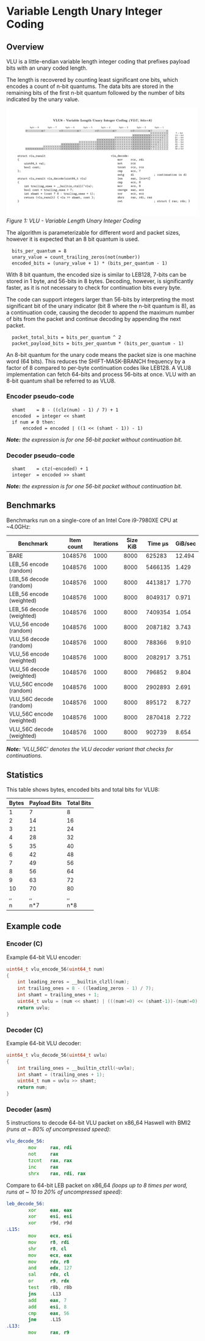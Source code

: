 # Variable Length Unary Integer Coding

## Overview

VLU is a little-endian variable length integer coding
that prefixes payload bits with an unary coded length.

The length is recovered by counting least significant one
bits, which encodes a count of n-bit quantums. The data bits
are stored in the remaining bits of the first n-bit quantum
followed by the number of bits indicated by the unary value.

![vlu](/vlu.png)
_Figure 1: VLU - Variable Length Unary Integer Coding_

The algorithm is parameterizable for different word and packet
sizes, however it is expected that an 8 bit quantum is used.

```
  bits_per_quantum = 8
  unary_value = count_trailing_zeros(not(number))
  encoded_bits = (unary_value + 1) * (bits_per_quantum - 1)
```

With 8 bit quantum, the encoded size is similar to LEB128, 
7-bits can be stored in 1 byte, and 56-bits in 8 bytes.
Decoding, however, is significantly faster, as it is not
necessary to check for continuation bits every byte.

The code can support integers larger than 56-bits by
interpreting the most significant bit of the unary indicator
(bit 8 where the n-bit quantum is 8), as a continuation code,
causing the decoder to append the maximum number of bits from
the packet and continue decoding by appending the next packet.

```
  packet_total_bits = bits_per_quantum ^ 2
  packet_payload_bits = bits_per_quantum * (bits_per_quantum - 1)
```

An 8-bit quantum for the unary code means the packet size is
one machine word (64 bits).
This reduces the SHIFT-MASK-BRANCH frequency by a factor of 8
compared to per-byte continuation codes like LEB128. A VLU8
implementation can fetch 64-bits and process 56-bits at once.
VLU with an 8-bit quantum shall be referred to as VLU8.

### Encoder pseudo-code

```
  shamt    = 8 - ((clz(num) - 1) / 7) + 1
  encoded  = integer << shamt
  if num ≠ 0 then:
      encoded = encoded | ((1 << (shamt - 1)) - 1)
```

_**Note:** the expression is for one 56-bit packet without continuation bit._

### Decoder pseudo-code

```
  shamt    = ctz(~encoded) + 1
  integer  = encoded >> shamt
```

_**Note:** the expression is for one 56-bit packet without continuation bit._

## Benchmarks

Benchmarks run on a single-core of an Intel Core i9-7980XE CPU at \~4.0GHz:

|Benchmark                     |Item count|Iterations|Size KiB  |Time µs   |GiB/sec   |
|------------------------------|----------|----------|----------|----------|----------|
|BARE                          |1048576   |1000      |8000      |625283    |   12.494 |
|LEB_56 encode (random)        |1048576   |1000      |8000      |5466135   |    1.429 |
|LEB_56 decode (random)        |1048576   |1000      |8000      |4413817   |    1.770 |
|LEB_56 encode (weighted)      |1048576   |1000      |8000      |8049317   |    0.971 |
|LEB_56 decode (weighted)      |1048576   |1000      |8000      |7409354   |    1.054 |
|VLU_56 encode (random)        |1048576   |1000      |8000      |2087182   |    3.743 |
|VLU_56 decode (random)        |1048576   |1000      |8000      |788366    |    9.910 |
|VLU_56 encode (weighted)      |1048576   |1000      |8000      |2082917   |    3.751 |
|VLU_56 decode (weighted)      |1048576   |1000      |8000      |796852    |    9.804 |
|VLU_56C encode (random)       |1048576   |1000      |8000      |2902893   |    2.691 |
|VLU_56C decode (random)       |1048576   |1000      |8000      |895172    |    8.727 |
|VLU_56C encode (weighted)     |1048576   |1000      |8000      |2870418   |    2.722 |
|VLU_56C decode (weighted)     |1048576   |1000      |8000      |902739    |    8.654 |

_**Note:** 'VLU_56C' denotes the VLU decoder variant that checks for continuations._

## Statistics

This table shows bytes, encoded bits and total bits for VLU8:

| Bytes | Payload Bits |   Total Bits |
|-------|--------------|--------------|
|     1 |            7 |            8 |
|     2 |           14 |           16 |
|     3 |           21 |           24 |
|     4 |           28 |           32 |
|     5 |           35 |           40 |
|     6 |           42 |           48 |
|     7 |           49 |           56 |
|     8 |           56 |           64 |
|     9 |           63 |           72 |
|    10 |           70 |           80 |
|    ,, |           ,, |           ,, |
|     n |          n*7 |          n*8 |

## Example code

### Encoder (C)

Example 64-bit VLU encoder:

```C
uint64_t vlu_encode_56(uint64_t num)
{
    int leading_zeros = __builtin_clzll(num);
    int trailing_ones = 8 - ((leading_zeros - 1) / 7);
    int shamt = trailing_ones + 1;
    uint64_t uvlu = (num << shamt) | (((num!=0) << (shamt-1))-(num!=0));
    return uvlu;
}
```

### Decoder (C)

Example 64-bit VLU decoder:

```C
uint64_t vlu_decode_56(uint64_t uvlu)
{
    int trailing_ones = __builtin_ctzll(~uvlu);
    int shamt = (trailing_ones + 1);
    uint64_t num = uvlu >> shamt;
    return num;
}
```

### Decoder (asm)

5 instructions to decode 64-bit VLU packet on x86_64 Haswell with BMI2 _(runs at ~ 80% of uncompressed speed)_:

```asm
vlu_decode_56:
        mov     rax, rdi
        not     rax
        tzcnt   rax, rax
        inc     rax
        shrx    rax, rdi, rax
```

Compare to 64-bit LEB packet on x86_64 _(loops up to 8 times per word, runs at ~ 10 to 20% of uncompressed speed)_:

```asm
leb_decode_56:
        xor     eax, eax
        xor     esi, esi
        xor     r9d, r9d
.L15:
        mov     ecx, esi
        mov     r8, rdi
        shr     r8, cl
        mov     ecx, eax
        mov     rdx, r8
        and     edx, 127
        sal     rdx, cl
        or      r9, rdx
        test    r8b, r8b
        jns     .L13
        add     eax, 7
        add     esi, 8
        cmp     eax, 56
        jne     .L15
.L13:
        mov     rax, r9
```